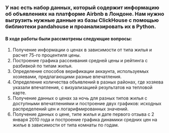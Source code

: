 ### У нас есть набор данных, который содержит информацию об объявлениях на платформе Airbnb в Лондоне. Нам нужно выгрузить нужные данные из базы ClickHouse с помощью библиотеки pandahouse и проанализировать их в Python. 

#### В ходе работы были рассмотрены следующие вопросы:
1. Получение информации о ценах в зависимости от типа жилья и расчет 75-го процентиля цены.
2. Построение графика рассеивания средней цены и рейтинга с разбивкой по типам жилья.
3. Определение способов верификации аккаунта, используемых хозяевами, предлагающими разные впечатления.
4. Определение количества объявлений в разных районах, где хозяева указали впечатления, с визуализацией результатов на тепловой карте.
5. Получение данных о ценах за ночь для разных типов жилья с доступными впечатлениями и построение двух графиков: исходных распределений цен и логарифмированных значений.
6. Получение данных о цене, типе жилья и дате первого отзыва с 2 января 2010 года и построение графика динамики средних цен на жилье в зависимости от типа комнаты по годам.
   
